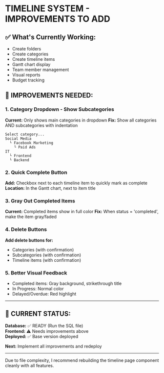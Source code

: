 # TIMELINE SYSTEM - IMPROVEMENTS TO ADD

## ✅ What's Currently Working:
- Create folders
- Create categories  
- Create timeline items
- Gantt chart display
- Team member management
- Visual reports
- Budget tracking

## 🔧 IMPROVEMENTS NEEDED:

### 1. Category Dropdown - Show Subcategories
**Current:** Only shows main categories in dropdown
**Fix:** Show all categories AND subcategories with indentation

```
Select category...
Social Media
  └ Facebook Marketing
    └ Paid Ads
IT
  └ Frontend
  └ Backend
```

### 2. Quick Complete Button
**Add:** Checkbox next to each timeline item to quickly mark as complete
**Location:** In the Gantt chart, next to item title

### 3. Gray Out Completed Items
**Current:** Completed items show in full color
**Fix:** When status = 'completed', make the item gray/faded

### 4. Delete Buttons
**Add delete buttons for:**
- Categories (with confirmation)
- Subcategories (with confirmation)
- Timeline items (with confirmation)

### 5. Better Visual Feedback
- Completed items: Gray background, strikethrough title
- In Progress: Normal color
- Delayed/Overdue: Red highlight

---

## 📝 CURRENT STATUS:

**Database:** ✅ READY (Run the SQL file)  
**Frontend:** ⚠️ Needs improvements above  
**Deployed:** ✅ Base version deployed  

**Next:** Implement all improvements and redeploy

---

Due to file complexity, I recommend rebuilding the timeline page component cleanly with all features.

